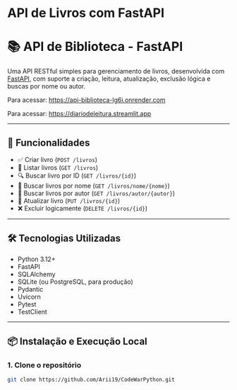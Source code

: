 # API de Livros com FastAPI

# 📚 API de Biblioteca - FastAPI

Uma API RESTful simples para gerenciamento de livros, desenvolvida com [FastAPI](https://fastapi.tiangolo.com/), com suporte a criação, leitura, atualização, exclusão lógica e buscas por nome ou autor.

Para acessar: https://api-biblioteca-lg6i.onrender.com

Para acessar: https://diariodeleitura.streamlit.app

---

## 🚀 Funcionalidades

- ✅ Criar livro (`POST /livros`)
- 📖 Listar livros (`GET /livros`)
- 🔍 Buscar livro por ID (`GET /livros/{id}`)
- 🔎 Buscar livros por nome (`GET /livros/nome/{nome}`)
- 🔎 Buscar livros por autor (`GET /livros/autor/{autor}`)
- 📝 Atualizar livro (`PUT /livros/{id}`)
- ❌ Excluir logicamente (`DELETE /livros/{id}`)

---

## 🛠️ Tecnologias Utilizadas

- Python 3.12+
- FastAPI
- SQLAlchemy
- SQLite (ou PostgreSQL, para produção)
- Pydantic
- Uvicorn
- Pytest
- TestClient

---

## 📦 Instalação e Execução Local

### 1. Clone o repositório

```bash
git clone https://github.com/Arii19/CodeWarPython.git

